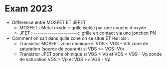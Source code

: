 # Exam 2023
- Difference entre MOSFET ET JEFET
  - MOSFET : Metal oxyde :: grille isolée par une couche d'oxyde
  - JFET : ----------------------:: grille en contact via une jonction PN
- Comment on sait dans qulle zone on se situe ET les lois :
  - Transistor MOSFET 
  zone ohmique si VDS < VGS - Vth
  zone de saturation (source de courant)  si VDS >= VGS -Vth
  - Transistor JFET
  zone ohmique si VGS > Vp et VDS < VGS - Vp
  zonde de saturation VGS > Vp et VDS >= VGS - Vp

